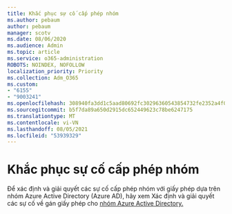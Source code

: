 ```yaml
---
title: Khắc phục sự cố cấp phép nhóm
ms.author: pebaum
author: pebaum
manager: scotv
ms.date: 08/06/2020
ms.audience: Admin
ms.topic: article
ms.service: o365-administration
ROBOTS: NOINDEX, NOFOLLOW
localization_priority: Priority
ms.collection: Adm_O365
ms.custom:
- "6155"
- "9003241"
ms.openlocfilehash: 308940fa3dd1c5aad80692fc30296360543854732fe2352a4f0645e6df475d99
ms.sourcegitcommit: b5f7da89a650d2915dc652449623c78be6247175
ms.translationtype: MT
ms.contentlocale: vi-VN
ms.lasthandoff: 08/05/2021
ms.locfileid: "53939329"
---
```

# <a name="troubleshoot-group-licensing"></a>Khắc phục sự cố cấp phép nhóm

Để xác định và giải quyết các sự cố cấp phép nhóm với giấy phép dựa trên nhóm Azure Active Directory (Azure AD), hãy xem Xác định và giải quyết các sự cố về gán giấy phép cho [nhóm Azure Active Directory.](https://docs.microsoft.com/azure/active-directory/users-groups-roles/licensing-groups-resolve-problems)
